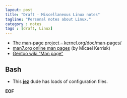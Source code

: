 ```yaml
---
layout: post
title: "Draft - Miscellaneous Linux notes"
tagline: "Personal notes about Linux."
category : notes
tags : [draft, Linux]
---
```


* [The man-page project &ndash; kernel.org/doc/man-pages/](https://www.kernel.org/doc/man-pages/)
* [man7.org online man pages](http://man7.org/linux/man-pages/index.html) (by Micael Kerrisk)
* [Gentoo wiki “Man page”](https://wiki.gentoo.org/wiki/Man_page/Navigate)

## Bash

* This [__jez__](https://github.com/jez/dotfiles) dude has loads of configuration files.

__EOF__
